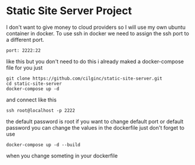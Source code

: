 # Static Site Server Project

I don't want to give money to cloud providers so I will use my own ubuntu container in docker. To use ssh in docker we need to assign the ssh port to a different port.
```
port: 2222:22
```
like this but you don't need to do this i already maked a docker-compose file for you just
```
git clone https://github.com/cilginc/static-site-server.git
cd static-site-server
docker-compose up -d
```
and connect like this
```
ssh root@localhost -p 2222
```
the default password is root
if you want to change default port or default password you can change the values in the dockerfile
just don't forget to use
```
docker-compose up -d --build 
```
when you change someting in your dockerfile
